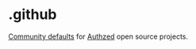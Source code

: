 # .github

[Community defaults] for [Authzed] open source projects.

[Community defaults]: https://docs.github.com/en/communities/setting-up-your-project-for-healthy-contributions/creating-a-default-community-health-file
[Authzed]: https://authzed.com
